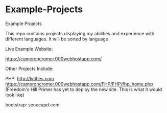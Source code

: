 # Example-Projects
Example Projects

This repo contains projects displaying my abilities and experience with different languages. It will be sorted by language

Live Example Website:

https://cameroncromer.000webhostapp.com/


Other Projects Include:

  PHP:
    http://lvtitles.com
    https://cameroncromer.000webhostapp.com/FHP/FHP/fhp_home.php (Freedom's Hill Primer has yet to deploy the new site. This is what it would look like)

bootstrap:
  senecapd.com

